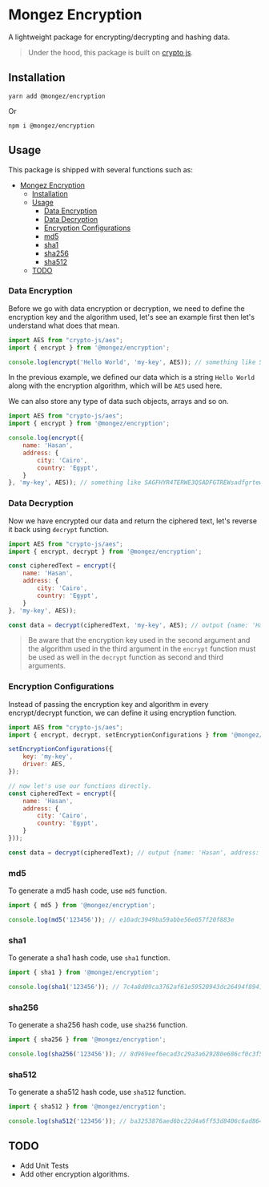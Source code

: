 # Mongez Encryption

A lightweight package for encrypting/decrypting and hashing data.

> Under the hood, this package is built on [crypto js](https://www.npmjs.com/package/crypto-js).

## Installation

`yarn add @mongez/encryption`

Or

`npm i @mongez/encryption`

## Usage

This package is shipped with several functions such as:

- [Mongez Encryption](#mongez-encryption)
  - [Installation](#installation)
  - [Usage](#usage)
    - [Data Encryption](#data-encryption)
    - [Data Decryption](#data-decryption)
    - [Encryption Configurations](#encryption-configurations)
    - [md5](#md5)
    - [sha1](#sha1)
    - [sha256](#sha256)
    - [sha512](#sha512)
  - [TODO](#todo)

### Data Encryption

Before we go with data encryption or decryption, we need to define the encryption key and the algorithm used, let's see an example first then let's understand what does that mean.

```js
import AES from "crypto-js/aes";
import { encrypt } from '@mongez/encryption';

console.log(encrypt('Hello World', 'my-key', AES)); // something like SAGFHYR4TERWE3QSADFGTREW
```

In the previous example, we defined our data which is a string `Hello World` along with the encryption algorithm, which will be `AES` used here.

We can also store any type of data such objects, arrays and so on.

```js
import AES from "crypto-js/aes";
import { encrypt } from '@mongez/encryption';

console.log(encrypt({
    name: 'Hasan',
    address: {
        city: 'Cairo',
        country: 'Egypt',
    }
}, 'my-key', AES)); // something like SAGFHYR4TERWE3QSADFGTREWsadfgrtewqsaasDFERWQa
```

### Data Decryption

Now we have encrypted our data and return the ciphered text, let's reverse it back using `decrypt` function.

```js
import AES from "crypto-js/aes";
import { encrypt, decrypt } from '@mongez/encryption';

const cipheredText = encrypt({
    name: 'Hasan',
    address: {
        city: 'Cairo',
        country: 'Egypt',
    }
}, 'my-key', AES));

const data = decrypt(cipheredText, 'my-key', AES); // output {name: 'Hasan', address: {city: 'Cairo', country: 'Egypt'}}
```

> Be aware that the encryption key used in the second argument and the algorithm used in the third argument in the `encrypt` function must be used as well in the `decrypt` function as second and third arguments.

### Encryption Configurations

Instead of passing the encryption key and algorithm in every encrypt/decrypt function, we can define it using encryption function.

```js
import AES from "crypto-js/aes";
import { encrypt, decrypt, setEncryptionConfigurations } from '@mongez/encryption';

setEncryptionConfigurations({
    key: 'my-key',
    driver: AES,
});

// now let's use our functions directly.
const cipheredText = encrypt({
    name: 'Hasan',
    address: {
        city: 'Cairo',
        country: 'Egypt',
    }
}));

const data = decrypt(cipheredText); // output {name: 'Hasan', address: {city: 'Cairo', country: 'Egypt'}}
```

### md5

To generate a md5 hash code, use `md5` function.

```js
import { md5 } from '@mongez/encryption';

console.log(md5('123456')); // e10adc3949ba59abbe56e057f20f883e
```

### sha1

To generate a sha1 hash code, use `sha1` function.

```js
import { sha1 } from '@mongez/encryption';

console.log(sha1('123456')); // 7c4a8d09ca3762af61e59520943dc26494f8941b
```

### sha256

To generate a sha256 hash code, use `sha256` function.

```js
import { sha256 } from '@mongez/encryption';

console.log(sha256('123456')); // 8d969eef6ecad3c29a3a629280e686cf0c3f5d5a86aff3ca12020c923adc6c92
```

### sha512

To generate a sha512 hash code, use `sha512` function.

```js
import { sha512 } from '@mongez/encryption';

console.log(sha512('123456')); // ba3253876aed6bc22d4a6ff53d8406c6ad864195ed144ab5c87621b6c233b548baeae6956df346ec8c17f5ea10f35ee3cbc514797ed7ddd3145464e2a0bab413
```

## TODO

- Add Unit Tests
- Add other encryption algorithms.
